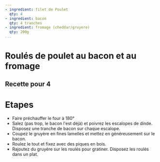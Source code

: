 ```yaml
---
- ingredient: filet de Poulet
  qty: 4
- ingredient: bacon
  qty: 4 tranches
- ingredient: fromage (cheddar/gruyere)
  qty: 200g
...
```


# Roulés de poulet au bacon et au fromage

## Recette pour 4

# Etapes 

* Faire préchauffer le four à 180°
* Salez (pas trop, le bacon l'est déjà) et poivrez les escalopes de dinde. Disposez une tranche de bacon sur chaque escalope.
* Coupez le gruyère en fines lamelles et mettez en généreusement sur le bacon.
* Roulez le tout et fixez avec des piques en bois.
* Rajoutez du gruyère sur les roulés pour gratiner. Disposez les roulés dans un plat.



